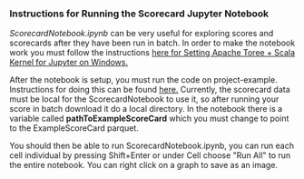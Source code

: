 ### Instructions for Running the Scorecard Jupyter Notebook
_ScorecardNotebook.ipynb_ can be very useful for exploring scores and scorecards after they have been run in batch. 
In order to make the notebook work you must follow the instructions [here for Setting Apache Toree + Scala Kernel for Jupyter on Windows.](https://quantexa.atlassian.net/wiki/spaces/TECH/pages/4128875/Eclipse+and+other+tools+Setup)

After the notebook is setup, you must run the code on project-example. Instructions for doing this can be found [here.](https://quantexa.atlassian.net/wiki/spaces/TECH/pages/45110910/Smoke+Test+-+Latest) Currently, the scorecard data must be local for the ScorecardNotebook to use it, so after running your score in batch download it do a local directory. 
In the notebook there is a variable called **pathToExampleScoreCard** which you must change to point to the ExampleScoreCard parquet. 

You should then be able to run ScorecardNotebook.ipynb, you can run each cell individual by pressing Shift+Enter or under Cell choose "Run All" to run the entire notebook. You can right click on a graph to save as an image. 
